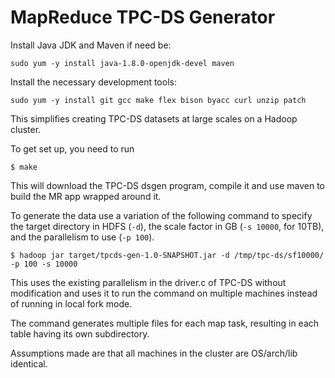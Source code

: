 MapReduce TPC-DS Generator
==========================

Install Java JDK and Maven if need be:

```
sudo yum -y install java-1.8.0-openjdk-devel maven
```

Install the necessary development tools:

```
sudo yum -y install git gcc make flex bison byacc curl unzip patch
```

This simplifies creating TPC-DS datasets at large scales on a Hadoop cluster.

To get set up, you need to run

```
$ make
```

This will download the TPC-DS dsgen program, compile it and use maven to build the MR app wrapped around it.

To generate the data use a variation of the following command to specify the target directory in HDFS (`-d`), the scale factor in GB (`-s 10000`, for 10TB), and the parallelism to use (`-p 100`).

```
$ hadoop jar target/tpcds-gen-1.0-SNAPSHOT.jar -d /tmp/tpc-ds/sf10000/ -p 100 -s 10000
```

This uses the existing parallelism in the driver.c of TPC-DS without modification and uses it to run the command on multiple machines instead of running in local fork mode.

The command generates multiple files for each map task, resulting in each table having its own subdirectory.

Assumptions made are that all machines in the cluster are OS/arch/lib identical.
